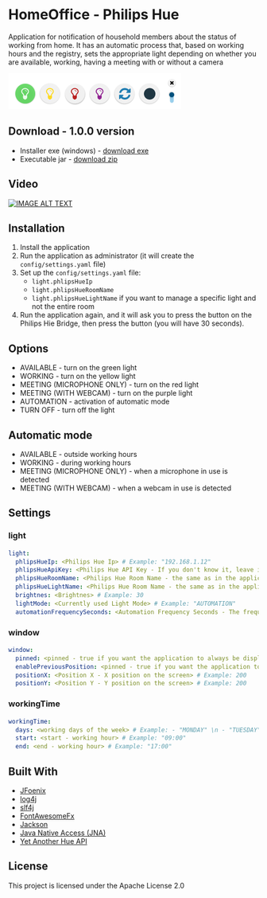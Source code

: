 # HomeOffice - Philips Hue

Application for notification of household members about the status of working from home. It has an automatic process that, based on working hours and the registry, sets the appropriate light depending on whether you are available, working, having a meeting with or without a camera

![](https://github.com/Patresss/HomeOffice/blob/master/readme-resources/application.png)

## Download - 1.0.0 version
* Installer exe (windows) - [download exe](https://github.com/Patresss/HomeOffice/raw/master/release/1.0.0/HomeOffice%20-%20Philips%20Hue-1.0.0.exe)
* Executable jar - [download zip](https://github.com/Patresss/HomeOffice/raw/master/release/1.0.0/HomeOffice%20-%20Philips%20Hue-1.0.0.zip)

## Video
[![IMAGE ALT TEXT](http://img.youtube.com/vi/yGT-E0wikoc/0.jpg)](http://www.youtube.com/watch?v=yGT-E0wikoc "Home Office - Philips Hue")

## Installation
1. Install the application
2. Run the application as administrator (it will create the `config/settings.yaml` file)
3. Set up the `config/settings.yaml` file:
   * `light.phlipsHueIp`
   * `light.phlipsHueRoomName`
   * `light.phlipsHueLightName` if you want to manage a specific light and not the entire room
4. Run the application again, and it will ask you to press the button on the Philips Hie Bridge, then press the button (you will have 30 seconds).


## Options
* AVAILABLE - turn on the green light
* WORKING - turn on the yellow light
* MEETING (MICROPHONE ONLY) - turn on the red light
* MEETING (WITH WEBCAM) - turn on the purple light
* AUTOMATION - activation of automatic mode
* TURN OFF - turn off the light

## Automatic mode
* AVAILABLE - outside working hours
* WORKING - during working hours
* MEETING (MICROPHONE ONLY) - when a microphone in use is detected
* MEETING (WITH WEBCAM) - when a webcam in use is detected

## Settings
### light
```yaml
light:
  phlipsHueIp: <Philips Hue Ip> # Example: "192.168.1.12"
  phlipsHueApiKey: <Philips Hue API Key - If you don't know it, leave it blank. The application will ask you to press the button on the Philips Hie Bridge and it will automatically fill in the field> # Example: "cNjRdZ3-9GMDeNNF5rcKYElKawdFzXh6JMd9o4GM"
  phlipsHueRoomName: <Philips Hue Room Name - the same as in the application> # Example: "Office"
  phlipsHueLightName: <Philips Hue Room Name - the same as in the application (If empty it will change the lights for the whole room)> # Example: Lightstrip"
  brightnes: <Brightnes> # Example: 30
  lightMode: <Currently used Light Mode> # Example: "AUTOMATION"
  automationFrequencySeconds: <Automation Frequency Seconds - The frequency at which the automatic process checks, e.g. whether there are still working hours or whether the camera is plugged in> # Example: 1
```

### window
```yaml
window:
  pinned: <pinned - true if you want the application to always be displayed on the screen> # Example: true
  enablePreviousPosition: <pinned - true if you want the application to be in the same position after restart> # Example: true
  positionX: <Position X - X position on the screen> # Example: 200
  positionY: <Position Y - Y position on the screen> # Example: 200
```
### workingTime
```yaml
workingTime:
  days: <working days of the week> # Example: - "MONDAY" \n - "TUESDAY"
  start: <start - working hour> # Example: "09:00"
  end: <end - working hour> # Example: "17:00"
```

## Built With

* [JFoenix](https://github.com/jfoenixadmin/JFoenix)
* [log4j](https://logging.apache.org/log4j/2.x/)
* [slf4j](http://www.slf4j.org/)
* [FontAwesomeFx](https://www.jensd.de/wordpress/?tag=fontawesomefx)
* [Jackson](https://github.com/FasterXML/jackson-core)
* [Java Native Access (JNA)](https://github.com/java-native-access/jna)
* [Yet Another Hue API](https://github.com/ZeroOne3010/yetanotherhueapi)

## License

This project is licensed under the Apache License 2.0 
